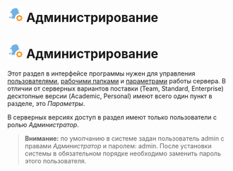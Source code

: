 # ![Администрирование](../images/icons/admin-system-objects/admin_default.svg) Администрирование

<h1><img src=../images/icons/admin-system-objects/admin_default.svg width=36 height=36 alt=Администрирование> Администрирование</h1>

Этот раздел в интерфейсе программы нужен для управления [пользователями](./users.md), [рабочими папками](./shared-folder.md) и [параметрами](./parameters.md) работы сервера. В отличии от серверных вариантов поставки (Team, Standard, Enterprise) десктопные версии (Academic, Personal) имеют всего один пункт в разделе, это *Параметры*.

В серверных версиях доступ в раздел имеют только пользователи с ролью *Администратор*.

> **Внимание:** по умолчанию в системе задан пользователь admin с правами *Администратор* и паролем: admin.
После установки системы в обязательном порядке необходимо заменить пароль этого пользователя.